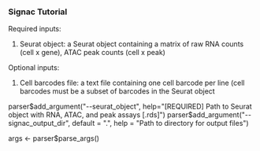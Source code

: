 ### Signac Tutorial

Required inputs:
1) Seurat object: a Seurat object containing a matrix of raw RNA counts (cell x gene), ATAC peak counts (cell x peak)

Optional inputs:
1) Cell barcodes file: a text file containing one cell barcode per line (cell barcodes must be a subset of barcodes in the Seurat object

parser$add_argument("--seurat_object",
    help="[REQUIRED] Path to Seurat object with RNA, ATAC, and peak assays [.rds]")
parser$add_argument("--signac_output_dir", default = ".",
                    help = "Path to directory for output files")

args <- parser$parse_args()

